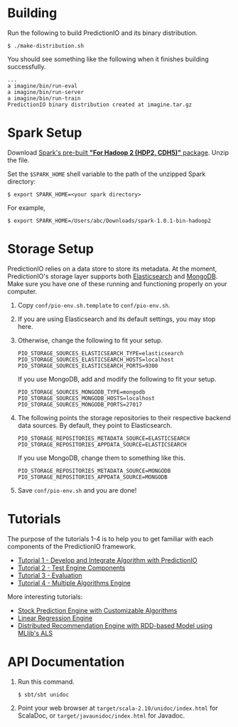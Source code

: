 Building
========

Run the following to build PredictionIO and its binary distribution.
```
$ ./make-distribution.sh
```

You should see something like the following when it finishes building
successfully.
```
...
a imagine/bin/run-eval
a imagine/bin/run-server
a imagine/bin/run-train
PredictionIO binary distribution created at imagine.tar.gz
```

Spark Setup
===========

Download [Spark's pre-built **"For Hadoop 2 (HDP2, CDH5)"**
package](http://spark.apache.org/downloads.html). Unzip the file.

Set the `$SPARK_HOME` shell variable to the path of the unzipped Spark directory:
```
$ export SPARK_HOME=<your spark directory>
```

For example,
```
$ export SPARK_HOME=/Users/abc/Downloads/spark-1.0.1-bin-hadoop2
```


Storage Setup
=============

PredictionIO relies on a data store to store its metadata. At the moment,
PredictionIO's storage layer supports both
[Elasticsearch](http://www.elasticsearch.org/) and
[MongoDB](http://www.mongodb.org/). Make sure you have one of these running and
functioning properly on your computer.

1. Copy ``conf/pio-env.sh.template`` to ``conf/pio-env.sh``.

2. If you are using Elasticsearch and its default settings, you may stop here.

3. Otherwise, change the following to fit your setup.
   ```
   PIO_STORAGE_SOURCES_ELASTICSEARCH_TYPE=elasticsearch
   PIO_STORAGE_SOURCES_ELASTICSEARCH_HOSTS=localhost
   PIO_STORAGE_SOURCES_ELASTICSEARCH_PORTS=9300
   ```
   If you use MongoDB, add and modify the following to fit your setup.
   ```
   PIO_STORAGE_SOURCES_MONGODB_TYPE=mongodb
   PIO_STORAGE_SOURCES_MONGODB_HOSTS=localhost
   PIO_STORAGE_SOURCES_MONGODB_PORTS=27017
   ```

4. The following points the storage repositories to their respective backend
   data sources. By default, they point to Elasticsearch.
   ```
   PIO_STORAGE_REPOSITORIES_METADATA_SOURCE=ELASTICSEARCH
   PIO_STORAGE_REPOSITORIES_APPDATA_SOURCE=ELASTICSEARCH
   ```
   If you use MongoDB, change them to something like this.
   ```
   PIO_STORAGE_REPOSITORIES_METADATA_SOURCE=MONGODB
   PIO_STORAGE_REPOSITORIES_APPDATA_SOURCE=MONGODB
   ```

5. Save ``conf/pio-env.sh`` and you are done!


Tutorials
=========

The purpose of the tutorials 1-4 is to help you to get familiar with each
components of the PredictionIO framework.

- [Tutorial 1 - Develop and Integrate Algorithm with PredictionIO
  ](examples/src/main/java/recommendations/tutorial1-develop.md)
- [Tutorial 2 - Test Engine Components
  ](examples/src/main/java/recommendations/tutorial2-runner.md)
- [Tutorial 3 -
  Evaluation](examples/src/main/java/recommendations/tutorial3-evaluation.md)
- [Tutorial 4 - Multiple Algorithms
  Engine](examples/src/main/java/recommendations/tutorial4-multialgo.md)

More interesting tutorials:
- [Stock Prediction Engine with Customizable
  Algorithms](examples/src/main/scala/stock/README.md)
- [Linear Regression Engine](examples/scala-local-regression/README.md)
- [Distributed Recommendation Engine with RDD-based Model using MLlib's
  ALS](examples/src/main/scala/recommendations/README.md)


API Documentation
=================

1.  Run this command.
    ```
    $ sbt/sbt unidoc
    ```

2.  Point your web browser at `target/scala-2.10/unidoc/index.html` for
    ScalaDoc, or `target/javaunidoc/index.html` for Javadoc.
